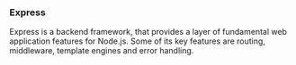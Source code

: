 ### Express

Express is a backend framework, that provides a layer of fundamental web application features for Node.js.
Some of its key features are routing, middleware, template engines and error handling.
